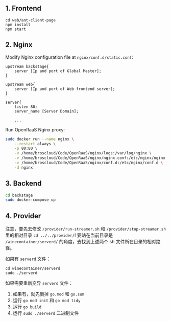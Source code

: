 ## 1. Frontend

```
cd web/ant-client-page
npm install
npm start
```

## 2. Nginx

Modify Nginx configuration file at <code>nginx/conf.d/static.conf</code>:

```nginx
upstream backstage{
    server [Ip and port of Global Master];
}

upstream web{
    server [Ip and port of Web frontend server];
}

server{
    listen 80;
    server_name [Server Domain];

    ...
```

Run OpenRaaS Nginx proxy:

```bash
sudo docker run --name nginx \
    --restart always \
    -p 80:80 \
    -v /home/broscloud/Code/OpenRaaS/nginx/logs:/var/log/nginx \
    -v /home/broscloud/Code/OpenRaaS/nginx/nginx.conf:/etc/nginx/nginx.conf \
    -v /home/broscloud/Code/OpenRaaS/nginx/conf.d:/etc/nginx/conf.d \
    -d nginx
```

## 3. Backend

```bash
cd backstage
sudo docker-compose up
```

## 4. Provider

注意，要先去修改 `/provider/run-streamer.sh` 和 `/provider/stop-streamer.sh` 里的相对目录 `cd ../../provider/`!
要站在当前目录是 `/winecontainer/serverd/` 的角度，去找到上述两个 sh 文件所在目录的相对路径。

如果有 `serverd` 文件：

```
cd winecontainer/serverd
sudo ./serverd
```

如果需要重新变异 `serverd` 文件：
1. 如果有，就先删掉 `go.mod` 和 `go.sum`
2. 运行 `go mod init` 和 `go mod tidy`
3. 运行 `go build`
4. 运行 `sudo ./serverd` 二进制文件